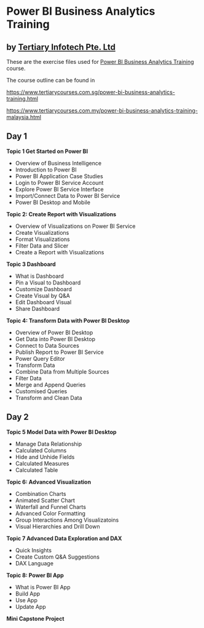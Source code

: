 # Power BI Business Analytics Training
## by [Tertiary Infotech Pte. Ltd](https://www.tertiarycourses.com.sg/power-bi-business-analytics-training.html)

These are the exercise files used for [Power BI Business Analytics Training](https://www.tertiarycourses.com.sg/power-bi-business-analytics-training.html) course. 

The course outline can be found in 

https://www.tertiarycourses.com.sg/power-bi-business-analytics-training.html

https://www.tertiarycourses.com.my/power-bi-business-analytics-training-malaysia.html

<h2>Day 1</h2>
<p><strong>Topic 1 Get Started on Power BI</strong></p>
<ul>
<li>Overview of Business Intelligence</li>
<li>Introduction to Power BI</li>
<li>Power BI Application Case Studies</li>
<li>Login to Power BI Service Account</li>
<li>Explore Power BI Service Interface</li>
<li>Import/Connect Data to Power BI Service</li>
<li>Power BI Desktop and Mobile</li>
</ul>
<p><strong>Topic 2: Create Report with Visualizations</strong></p>
<ul>
<li>Overview of Visualizations on Power BI Service</li>
<li>Create Visualizations</li>
<li>Format Visualizations</li>
<li>Filter Data and Slicer</li>
<li>Create a Report with Visualizations</li>
</ul>
<p><strong>Topic 3 Dashboard </strong></p>
<ul>
<li>What is Dashboard</li>
<li>Pin a Visual to Dashboard</li>
<li>Customize Dashboard</li>
<li>Create Visual by Q&amp;A</li>
<li>Edit Dashboard Visual</li>
<li>Share Dashboard</li>
</ul>
<p><strong>Topic 4: Transform Data with Power BI Desktop</strong></p>
<ul>
<li>Overview of Power BI Desktop</li>
<li>Get Data into Power BI Desktop</li>
<li>Connect to Data Sources</li>
<li>Publish Report to Power BI Service</li>
<li>Power Query Editor</li>
<li>Transform Data</li>
<li>Combine Data from Multiple Sources</li>
<li>Filter Data</li>
<li>Merge and Append Queries</li>
<li>Customised Queries</li>
<li>Transform and Clean Data</li>
</ul>
<h2>Day 2</h2>
<p><strong>Topic 5 Model Data with Power BI Desktop</strong></p>
<ul>
<li>Manage Data Relationship</li>
<li>Calculated Columns</li>
<li>Hide and Unhide Fields</li>
<li>Calculated Measures</li>
<li>Calculated Table</li>
</ul>
<p><strong>Topic 6: Advanced Visualization</strong></p>
<ul>
<li>Combination Charts</li>
<li>Animated Scatter Chart</li>
<li>Waterfall and Funnel Charts</li>
<li>Advanced Color Formatting</li>
<li>Group Interactions Among Visualizatoins</li>
<li>Visual Hierarchies and Drill Down</li>
</ul>
<p><strong>Topic 7 Advanced Data Exploration and DAX</strong></p>
<ul>
<li>Quick Insights</li>
<li>Create Custom Q&amp;A Suggestions</li>
<li>DAX Language</li>
</ul>
<p><strong>Topic 8: Power BI App</strong></p>
<ul>
<li>What is Power BI App</li>
<li>Build App</li>
<li>Use App</li>
<li>Update App</li>
</ul>
<p><strong>Mini Capstone Project</strong></p>
